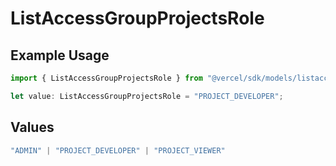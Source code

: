 # ListAccessGroupProjectsRole

## Example Usage

```typescript
import { ListAccessGroupProjectsRole } from "@vercel/sdk/models/listaccessgroupprojectsop.js";

let value: ListAccessGroupProjectsRole = "PROJECT_DEVELOPER";
```

## Values

```typescript
"ADMIN" | "PROJECT_DEVELOPER" | "PROJECT_VIEWER"
```